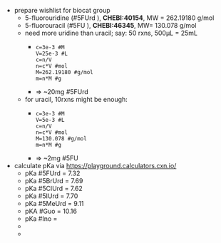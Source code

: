 - prepare wishlist for biocat group
	- 5-fluorouridine (#5FUrd ), **CHEBI:40154**, MW = 262.19180 g/mol
	- 5-fluorouracil (#5FU ), **CHEBI:46345**, MW= 130.078 g/mol
	- need more uridine than uracil; say: 50 rxns, 500µL = 25mL
		- ```calc
		  c=3e-3 #M
		  V=25e-3 #L
		  c=n/V
		  n=c*V #mol
		  M=262.19180 #g/mol
		  m=n*M #g
		  ```
		- => ~20mg #5FUrd
	- for uracil, 10rxns might be enough:
		- ```calc
		  c=3e-3 #M
		  V=5e-3 #L
		  c=n/V
		  n=c*V #mol
		  M=130.078 #g/mol
		  m=n*M #g
		  ```
		- => ~2mg #5FU
- calculate pKa via https://playground.calculators.cxn.io/
	- pKa #5FUrd = 7.32
	- pKa #5BrUrd = 7.69
	- pKa #5ClUrd = 7.62
	- pKa #5IUrd = 7.70
	- pKa #5MeUrd = 9.11
	- pKA #Guo = 10.16
	- pKa #Ino =
	-
	-